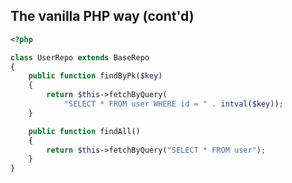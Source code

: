 The vanilla PHP way (cont'd)
----------------------------

```php
<?php

class UserRepo extends BaseRepo
{
    public function findByPk($key)
    {
        return $this->fetchByQuery(
            "SELECT * FROM user WHERE id = " . intval($key));
    }

    public function findAll()
    {
        return $this->fetchByQuery("SELECT * FROM user");
    }
}
```
